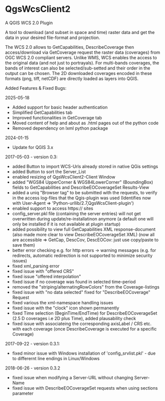 QgsWcsClient2
=============

A QGIS WCS 2.0 Plugin

A tool to download (and subset in space and time) raster data and get the data in your desired file-format and projection.

The WCS 2.0 allows to GetCapabilities, DescribeCoverage then access/download via GetCoverage request the raster data (coverages) from OGC WCS 2.0 compliant servers.
Unlike WMS, WCS enables the access to the original data (and not just to portrayals).
For multi-bands coverages, the bands of interest can also be selected/sub-setted and their order in the output can be chosen.
The 2D downloaded coverages encoded in these formats (png, tiff, netCDF) are directly loaded as layers into QGIS.


Added Features & Fixed Bugs:

2025-05-18
- Added support for basic header authentication
- Simplified GetCapabilities tab
- Improved functionalities in GetCoverage tab
- Moved content of help and about as .html pages out of the python code
- Removed dependency on lxml python package

2024-01-15
- Update for QGIS 3.x

2017-05-03 - version 0.3:
- added Button to import WCS-Urls already stored in native QGis settings
- added Button to sort the Server_List
- enabled resizing of QgsWcsClient2-Client Window
- added "WGS84 UpperCorner & WGS84LowerCorner" (BoundingBox) fields to GetCapabilities and DescribeEOCoverageSet Results-View
- added a uniq "Browser tag" to be submitted with the requests, to verify in the access log-files that the Qgis-plugin was used (Identifies now with User-Agent => 'Python-urllib/2.7,QgsWcsClient-plugin')
- enabled support to access https:// sites
- config_server.pkl file (containing the server entries) will not get overwritten during update/re-installatinon anymore (a default one will only be installed if it is not available at plugin startup)
- added possibility to view full GetCapabilities XML response-document (also made more clear to view DescribeEOCoverageSet XML) (now all are accessible => GetCap, DescCov, DescEOCov:  just use copy/paste to save them)
- better error checking e.g. for http errors -> warning messages (e.g. for redirects, automatic redirection is not supported to minimize security issues)
- fixed xml_parsing error
- fixed issue with "offered CRS"
- fixed issue "offered interpolation"
- fixed issue if no coverage was found in selected time-period
- removed the "striping/alternatingRowColors" from the Coverage-listings
- fixed issue with "no data selected" fixed for "DescribeEOCoverage" Request
- fixed various the xml-namespace handling issues
- fixed issue with the "clock" icon shown permanently
- fixed Time selection (BeginTime/EndTime) for DescribeEOCoverageSet (2.5 D coverages i.e 2D plus Time), added plausability check
- fixed issue with associateing the corresponding axisLabel / CRS etc. with each coverage (once DescribeCoverage is executed for a specific Coverage)

2017-09-22 - version 0.3.1:
- fixed minor issue with Windows installation of 'config_srvlist.pkl' - due to differernt line endings in Linux/Windows

2018-06-26 - version 0.3.2
- fixed issue when modifying a Server-URL without changing Server-Name
- fixed issue with DescribeEOCoverageSet requests when using sections parameter
